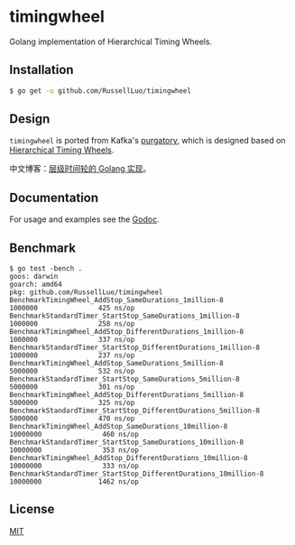 # timingwheel

Golang implementation of Hierarchical Timing Wheels.


## Installation

```bash
$ go get -u github.com/RussellLuo/timingwheel
```


## Design

`timingwheel` is ported from Kafka's [purgatory][1], which is designed based on [Hierarchical Timing Wheels][2].

中文博客：[层级时间轮的 Golang 实现][3]。


## Documentation

For usage and examples see the [Godoc][4].


## Benchmark

```
$ go test -bench .
goos: darwin
goarch: amd64
pkg: github.com/RussellLuo/timingwheel
BenchmarkTimingWheel_AddStop_SameDurations_1million-8                    1000000               425 ns/op
BenchmarkStandardTimer_StartStop_SameDurations_1million-8                1000000               258 ns/op
BenchmarkTimingWheel_AddStop_DifferentDurations_1million-8               1000000               337 ns/op
BenchmarkStandardTimer_StartStop_DifferentDurations_1million-8           1000000               237 ns/op
BenchmarkTimingWheel_AddStop_SameDurations_5million-8                    5000000               532 ns/op
BenchmarkStandardTimer_StartStop_SameDurations_5million-8                5000000               301 ns/op
BenchmarkTimingWheel_AddStop_DifferentDurations_5million-8               5000000               325 ns/op
BenchmarkStandardTimer_StartStop_DifferentDurations_5million-8           5000000               470 ns/op
BenchmarkTimingWheel_AddStop_SameDurations_10million-8                  10000000               460 ns/op
BenchmarkStandardTimer_StartStop_SameDurations_10million-8              10000000               353 ns/op
BenchmarkTimingWheel_AddStop_DifferentDurations_10million-8             10000000               333 ns/op
BenchmarkStandardTimer_StartStop_DifferentDurations_10million-8         10000000              1462 ns/op
```


## License

[MIT][5]


[1]: https://www.confluent.io/blog/apache-kafka-purgatory-hierarchical-timing-wheels/
[2]: http://www.cs.columbia.edu/~nahum/w6998/papers/ton97-timing-wheels.pdf
[3]: http://russellluo.com/2018/10/golang-implementation-of-hierarchical-timing-wheels.html
[4]: https://godoc.org/github.com/RussellLuo/timingwheel
[5]: http://opensource.org/licenses/MIT
